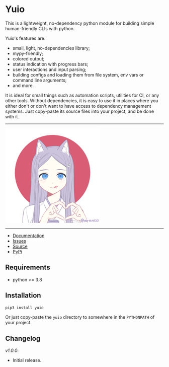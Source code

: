 # Yuio

This is a lightweight, no-dependency python module for building simple human-friendly CLIs
with python. 

Yuio's features are:

- small, light, no-dependencies library;
- mypy-friendly;
- colored output;
- status indication with progress bars;
- user interactions and input parsing;
- building configs and loading them from file system, env vars or command line arguments;
- and more.

It is ideal for small things such as automation scripts, utilities for CI, or any other tools.
Without dependencies, it is easy to use it in places where you either don't or don't want to have
access to dependency management systems. Just copy-paste its source files into your project,
and be done with it.

---

![A light-purple-haired catgirl smiling at you and showing heart with her hands](https://github.com/taminomara/yuio/raw/main/docs/source/_static/yuio_small.png "Picture of Yuio")

---

- [Documentation](https://yuio.readthedocs.io/en/stable/)
- [Issues](https://github.com/taminomara/yuio/issues)
- [Source](https://github.com/taminomara/yuio/)
- [PyPi](https://pypi.org/project/yuio/)

## Requirements

- python >= 3.8

## Installation

```sh
pip3 install yuio
```

Or just copy-paste the `yuio` directory to somewhere in the `PYTHONPATH` of your project.

## Changelog

*v1.0.0*:

- Initial release.
